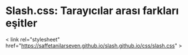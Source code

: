 # Slash.css: Tarayıcılar arası farkları eşitler
< link rel="stylesheet" href="https://saffetanilarseven.github.io/slash.github.io/css/slash.css" >

